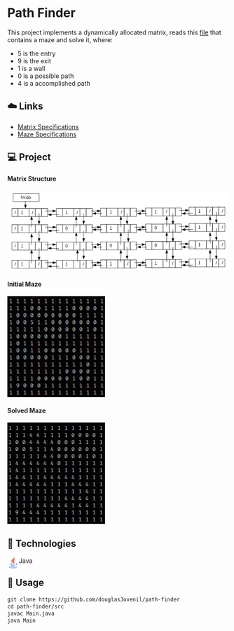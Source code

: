 # Path Finder

This project implements a dynamically allocated matrix, reads this [file](data/labirinto.txt) that contains a maze and solve it, where:

- 5 is the entry
- 9 is the exit
- 1 is a wall
- 0 is a possible path
- 4 is a accomplished path

## ☁️ Links

- [Matrix Specifications](docs/pdf/matrix_specification.pdf)
- [Maze Specifications](docs/pdf/maze_specification.pdf)

## 💻 Project

#### Matrix Structure

![Matrix Structure](docs/images/03_matrix_structure.png)

#### Initial Maze

![Initial Maze](docs/images/00_initial_maze.png)

#### Solved Maze

![Solved Maze](docs/images/02_solved_maze.png)

## 🚀 Technologies

<img align="left" alt="Python" width="26px" src="docs/images/01_java.png" /> Java

## 🏃 Usage

```
git clone https://github.com/douglasJovenil/path-finder
cd path-finder/src
javac Main.java
java Main
```

